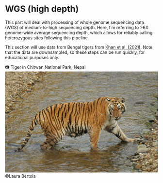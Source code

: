 # WGS (high depth)

This part will deal with processing of whole genome sequencing data (WGS) of medium-to-high sequencing depth. Here, I'm referring to >6X genome-wide average sequencing depth, which allows for reliably calling heterozygous sites following this pipeline.

This section will use data from Bengal tigers from [Khan et al. (2021)](https://pmc.ncbi.nlm.nih.gov/articles/PMC8813985/). Note that the data are downsampled, so these steps can be run quickly, for educational purposes only.

:camera: Tiger in Chitwan National Park, Nepal
![tiger](./Images/DSC_8741b.jpg)
©Laura Bertola
